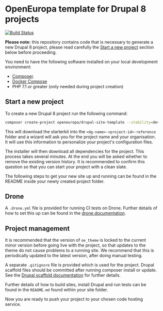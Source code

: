 # OpenEuropa template for Drupal 8 projects

[![Build Status](https://drone.fpfis.eu/api/badges/openeuropa/drupal-site-template/status.svg?branch=master)](https://drone.fpfis.eu/openeuropa/drupal-site-template)

**Please note:** this repository contains code that is necessary to generate
a new Drupal 8 project, please read carefully the [Start a new project](#start-a-new-project)
section below before proceeding.

You need to have the following software installed on your local development environment:

* [Composer](https://getcomposer.org/doc/00-intro.md#installation-linux-unix-osx).
* [Docker Compose](https://docs.docker.com/compose/install/)
* PHP 7.1 or greater (only needed during project creation)

## Start a new project

To create a new Drupal 8 project run the following command:

```bash
composer create-project openeuropa/drupal-site-template --stability=dev <dg-name>-<project-id>-reference
```

This will download the starterkit into the `<dg-name>-<project-id>-reference` folder and a
wizard will ask you for the project name and your organisation. It will use this
information to personalize your project's configuration files.

The installer will then download all dependencies for the project. This process
takes several minutes. At the end you will be asked whether to remove the
existing version history. It is recommended to confirm this question so that you
can start your project with a clean slate.

The following steps to get your new site up and running can be found in the
README inside your newly created project folder.

## Drone

A `.drone.yml` file is provided for running CI tests on Drone. Further details of how to set this up can be found in the
 [drone documentation](https://docs.drone.io/).

## Project management

It is recommended that the version of `oe_theme` is locked to the current minor version before going live with the
project, so that updates to the theme do not cause problems to a running site. We recommend that this is periodically
updated to the latest version, after doing manual testing.

A separate `.gitignore` file is provided which is used for the project. Drupal scaffold files should be committed after
running composer install or update. See the
[Drupal scaffold documentation](https://github.com/drupal-composer/drupal-scaffold/blob/master/README.md#limitation)
for further details.

Further details of how to build sites, install Drupal and run tests can be found in the `README.md` found within your site
 folder.

Now you are ready to push your project to your chosen code hosting service.

